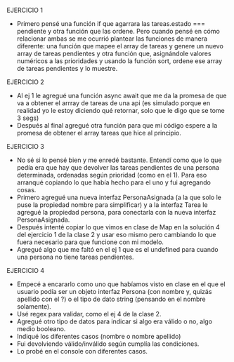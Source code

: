 EJERCICIO 1
* Primero pensé una función if que agarrara las tareas.estado === pendiente y otra función que las ordene. Pero cuando pensé en cómo relacionar ambas se me ocurrió plantear las funciones de manera diferente: una función que mapee el array de tareas y genere un nuevo array de tareas pendientes y otra función que, asignándole valores numéricos a las prioridades y usando la función sort, ordene ese array de tareas pendientes y lo muestre.

EJERCICIO 2
* Al ej 1 le agregué una función async await que me da la promesa de que va a obtener el arrray de tareas de una api (es simulado porque en realidad yo le estoy diciendo qué retornar, solo que le digo que se tome 3 segs)
* Después al final agregué otra función para que mi código espere a la promesa de obtener el array tareas que hice al principio.

EJERCICIO 3
* No sé si lo pensé bien y me enredé bastante. Entendí como que lo que pedía era que hay que devolver las tareas pendientes de una persona determinada, ordenadas según prioridad (como en el 1). Para eso arranqué copiando lo que había hecho para el uno y fui agregando cosas.
* Primero agregué una nueva interfaz PersonaAsignada (a la que solo le puse la propiedad nombre para simplificar) y a la interfaz Tarea le agregué la propiedad persona, para conectarla con la nueva interfaz PersonaAsignada.
* Después intenté copiar lo que vimos en clase de Map en la solución 4 del ejercicio 1 de la clase 2 y usar eso mismo pero cambiando lo que fuera necesario para que funcione con mi modelo.
* Agregué algo que me faltó en el ej 1 que es el undefined para cuando una persona no tiene tareas pendientes.

EJERCICIO 4
* Empecé a encararlo como uno que habíamos visto en clase en el que el usuario podía ser un objeto interfaz Persona (con nombre y, quizás apellido con el ?) o el tipo de dato string (pensando en el nombre solamente).
* Usé regex para validar, como el ej 4 de la clase 2.
* Agregué otro tipo de datos para indicar si algo era válido o no, algo medio booleano.
* Indiqué los diferentes casos (nombre o nombre apellido)
* Fui devolviendo válido/inválido según cumplía las condiciones.
* Lo probé en el console con diferentes casos.
